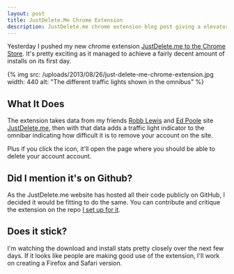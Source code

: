 ```yaml
---
layout: post
title: JustDelete.Me Chrome Extension
description: JustDelete.me chrome extension blog post giving a elevator pitch on its functionality with a screenshot.
---
```


Yesterday I pushed my new chrome extension [JustDelete.me to the Chrome Store](https://chrome.google.com/webstore/detail/justdeleteme/hfpofkfbabpbbmchmiekfnlcgaedbgcf). It's pretty exciting as it managed to achieve a fairly decent amount of installs on its first day.

{% img src: /uploads/2013/08/26/just-delete-me-chrome-extension.jpg width: 440 alt: "The different traffic lights shown in the omnibus" %}

## What It Does

The extension takes data from my friends [Robb Lewis](https://robblewis.me/) and [Ed Poole](http://edpoole.me/) site [JustDelete.me](https://justdelete.me/), then with that data adds a traffic light indicator to the omnibar indicating how difficult it is to remove your account on the site.

Plus if you click the icon, it'll open the page where you should be able to delete your account account.

## Did I mention it's on Github?

As the JustDelete.me website has hosted all their code publicly on GitHub, I decided it would be fitting to do the same. You can contribute and critique the extension on the repo [I set up for it](https://github.com/MikeRogers0/justdelete.me-chrome-extension).

## Does it stick?

I'm watching the download and install stats pretty closely over the next few days. If it looks like people are making good use of the extension, I'll work on creating a Firefox and Safari version. 
 
